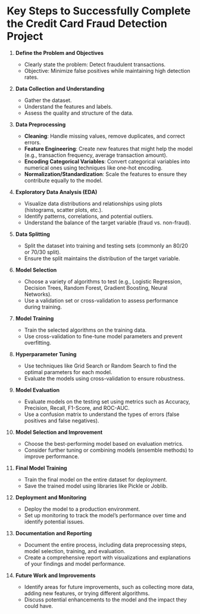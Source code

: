 # Key Steps to Successfully Complete the Credit Card Fraud Detection Project

1. **Define the Problem and Objectives**
   - Clearly state the problem: Detect fraudulent transactions.
   - Objective: Minimize false positives while maintaining high detection rates.

2. **Data Collection and Understanding**
   - Gather the dataset.
   - Understand the features and labels.
   - Assess the quality and structure of the data.

3. **Data Preprocessing**
   - **Cleaning**: Handle missing values, remove duplicates, and correct errors.
   - **Feature Engineering**: Create new features that might help the model (e.g., transaction frequency, average transaction amount).
   - **Encoding Categorical Variables**: Convert categorical variables into numerical ones using techniques like one-hot encoding.
   - **Normalization/Standardization**: Scale the features to ensure they contribute equally to the model.

4. **Exploratory Data Analysis (EDA)**
   - Visualize data distributions and relationships using plots (histograms, scatter plots, etc.).
   - Identify patterns, correlations, and potential outliers.
   - Understand the balance of the target variable (fraud vs. non-fraud).

5. **Data Splitting**
   - Split the dataset into training and testing sets (commonly an 80/20 or 70/30 split).
   - Ensure the split maintains the distribution of the target variable.

6. **Model Selection**
   - Choose a variety of algorithms to test (e.g., Logistic Regression, Decision Trees, Random Forest, Gradient Boosting, Neural Networks).
   - Use a validation set or cross-validation to assess performance during training.

7. **Model Training**
   - Train the selected algorithms on the training data.
   - Use cross-validation to fine-tune model parameters and prevent overfitting.

8. **Hyperparameter Tuning**
   - Use techniques like Grid Search or Random Search to find the optimal parameters for each model.
   - Evaluate the models using cross-validation to ensure robustness.

9. **Model Evaluation**
   - Evaluate models on the testing set using metrics such as Accuracy, Precision, Recall, F1-Score, and ROC-AUC.
   - Use a confusion matrix to understand the types of errors (false positives and false negatives).

10. **Model Selection and Improvement**
    - Choose the best-performing model based on evaluation metrics.
    - Consider further tuning or combining models (ensemble methods) to improve performance.

11. **Final Model Training**
    - Train the final model on the entire dataset for deployment.
    - Save the trained model using libraries like Pickle or Joblib.

12. **Deployment and Monitoring**
    - Deploy the model to a production environment.
    - Set up monitoring to track the model’s performance over time and identify potential issues.

13. **Documentation and Reporting**
    - Document the entire process, including data preprocessing steps, model selection, training, and evaluation.
    - Create a comprehensive report with visualizations and explanations of your findings and model performance.

14. **Future Work and Improvements**
    - Identify areas for future improvements, such as collecting more data, adding new features, or trying different algorithms.
    - Discuss potential enhancements to the model and the impact they could have.
